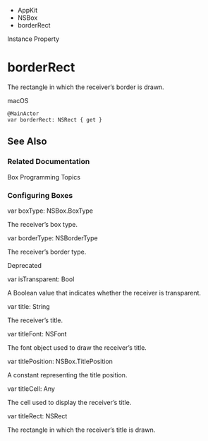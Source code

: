 

- AppKit
- NSBox
-  borderRect 

Instance Property

# borderRect

The rectangle in which the receiver’s border is drawn.

macOS

``` source
@MainActor
var borderRect: NSRect { get }
```

## See Also

### Related Documentation

Box Programming Topics

### Configuring Boxes

var boxType: NSBox.BoxType

The receiver’s box type.

var borderType: NSBorderType

The receiver’s border type.

Deprecated

var isTransparent: Bool

A Boolean value that indicates whether the receiver is transparent.

var title: String

The receiver’s title.

var titleFont: NSFont

The font object used to draw the receiver’s title.

var titlePosition: NSBox.TitlePosition

A constant representing the title position.

var titleCell: Any

The cell used to display the receiver’s title.

var titleRect: NSRect

The rectangle in which the receiver’s title is drawn.

